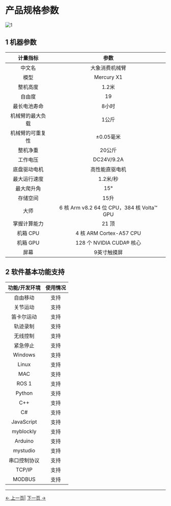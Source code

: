 # 产品规格参数

![1](../../resources/8-FilesDownload/2-serialproduct/1.jpg)

## 1 机器参数

|计量指标 |参数 |
|:------------: |:---------------------------: |
|中文名 |大象消费机械臂 |
|模型 |Mercury X1 |
|整机高度 |1.2米 |
|自由度 |19 |
|最长电池寿命 |8小时 |
|机械臂的最大负载 |1公斤 |
|机械臂的可重复性 |±0.05毫米 |
|整机净重 |20公斤 |
|工作电压 |DC24V/9.2A |
|底盘驱动电机 |高性能直驱电机 |
|最大运行速度 |1.2米/秒 |
|最大爬升角 |15° |
|存储空间 |15升 |
|大师 |6 核 Arm v8.2 64 位 CPU，384 核 Volta™ GPU |
|掌握计算能力 |21 顶|
|机箱 CPU |4 核 ARM Cortex-A57 CPU |
|机箱 GPU |128 个 NVIDIA CUDA® 核心 |
|屏幕|9英寸触摸屏



## 2 软件基本功能支持

| 功能/开发环境 | 使用情况 |
| :------------: | :--------: |
| 自由移动 | 支持 |
| 关节运动 | 支持 |
| 笛卡尔运动 | 支持 |
| 轨迹录制 | 支持 |
| 无线控制 | 支持 |
| 紧急停止 | 支持 |
| Windows      | 支持 |
| Linux        | 支持 |
| MAC          | 支持 |
| ROS 1        | 支持 |
| Python       | 支持 |
| C++          | 支持 |
| C#           | 支持 |
| JavaScript   | 支持 |
| myblockly    | 支持 |
| Arduino      | 支持 |
| mystudio     | 支持 |
| 串口控制协议 | 支持 |
| TCP/IP       | 支持 |
| MODBUS       | 支持 |


 ---

[← 上一页](../1-ProductIntroduction/README.md)| [下一页 →](../2-ProductFeature/2.2-ControlCoreParameter.md)